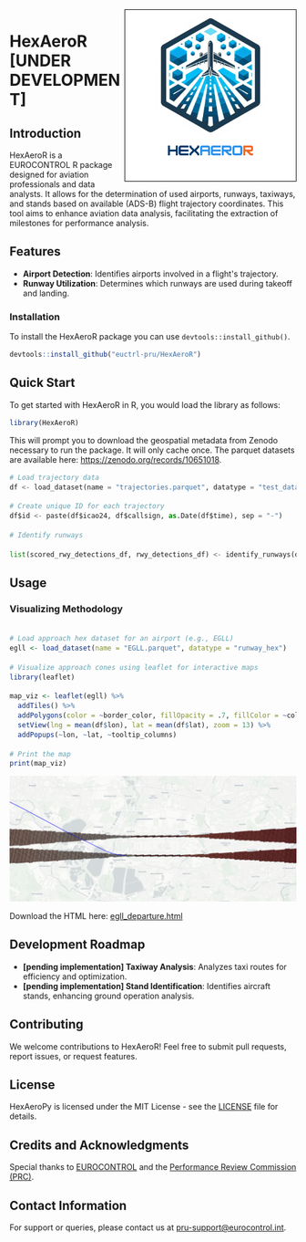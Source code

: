 <img src="https://raw.githubusercontent.com/euctrl-pru/HexAeroR/main/assets/hexaeror_logo.png" alt="HexAeroR logo" style="border: 1px solid black" align="right" width="300"/>

# HexAeroR [UNDER DEVELOPMENT]

## Introduction

HexAeroR is a EUROCONTROL R package designed for aviation professionals and data analysts. It allows for the determination of used airports, runways, taxiways, and stands based on available (ADS-B) flight trajectory coordinates. This tool aims to enhance aviation data analysis, facilitating the extraction of milestones for performance analysis.

## Features

-   **Airport Detection**: Identifies airports involved in a flight's trajectory.
-   **Runway Utilization**: Determines which runways are used during takeoff and landing.

### Installation

To install the HexAeroR package you can use `devtools::install_github()`.

``` r
devtools::install_github("euctrl-pru/HexAeroR")
```

## Quick Start

To get started with HexAeroR in R, you would load the library as follows:

``` r
library(HexAeroR)
```

This will prompt you to download the geospatial metadata from Zenodo necessary to run the package. It will only cache once. The parquet datasets are available here: <https://zenodo.org/records/10651018>.

``` python
# Load trajectory data
df <- load_dataset(name = "trajectories.parquet", datatype = "test_data")

# Create unique ID for each trajectory
df$id <- paste(df$icao24, df$callsign, as.Date(df$time), sep = "-")

# Identify runways

list(scored_rwy_detections_df, rwy_detections_df) <- identify_runways(df)
```

## Usage

### Visualizing Methodology

``` r

# Load approach hex dataset for an airport (e.g., EGLL)
egll <- load_dataset(name = "EGLL.parquet", datatype = "runway_hex")

# Visualize approach cones using leaflet for interactive maps
library(leaflet)

map_viz <- leaflet(egll) %>%
  addTiles() %>%
  addPolygons(color = ~border_color, fillOpacity = .7, fillColor = ~color_map_name) %>%
  setView(lng = mean(df$lon), lat = mean(df$lat), zoom = 13) %>%
  addPopups(~lon, ~lat, ~tooltip_columns)

# Print the map
print(map_viz)
```

![Runway detection](https://raw.githubusercontent.com/euctrl-pru/HexAeroR/main/assets/egll_departure.png "Departure of a flight of runway 09R/27L at EGLL as detected by HexAeroPy.")

Download the HTML here: [egll_departure.html](https://github.com/euctrl-pru/HexAeroR/blob/main/assets/egll_departure.html)

## Development Roadmap

-   **[pending implementation] Taxiway Analysis**: Analyzes taxi routes for efficiency and optimization.
-   **[pending implementation] Stand Identification**: Identifies aircraft stands, enhancing ground operation analysis.

## Contributing

We welcome contributions to HexAeroR! Feel free to submit pull requests, report issues, or request features.

## License

HexAeroPy is licensed under the MIT License - see the [LICENSE](https://github.com/euctrl-pru/HexAeroPy/blob/main/LICENSE) file for details.

## Credits and Acknowledgments

Special thanks to [EUROCONTROL](https://www.eurocontrol.int/) and the [Performance Review Commission (PRC)](https://ansperformance.eu/about/prc/).

## Contact Information

For support or queries, please contact us at [pru-support\@eurocontrol.int](mailto:pru-support@eurocontrol.int).

